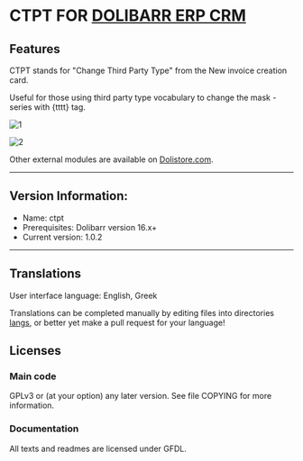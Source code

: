 # CTPT FOR [DOLIBARR ERP CRM](https://www.dolibarr.org)

## Features

CTPT stands for "Change Third Party Type" from the New invoice creation card.
 
Useful for those using third party type vocabulary to change the mask - series with {tttt} tag.

![1](https://user-images.githubusercontent.com/93765174/209882861-134a99e5-1949-4b24-9017-940d46c7c22d.png)

![2](https://user-images.githubusercontent.com/93765174/209882878-8d520949-b902-4672-83b8-cab77caa2ebb.png)


Other external modules are available on [Dolistore.com](https://www.dolistore.com).
***
## Version Information:
* Name: ctpt
* Prerequisites: Dolibarr version 16.x+
* Current version: 1.0.2
***

## Translations
User interface language: English, Greek

Translations can be completed manually by editing files into directories [langs](https://github.com/sonikf/ctpt/tree/main/langs), or better yet make a pull request for your language!

<!--
This module contains also a sample configuration for Transifex, under the hidden directory [.tx](.tx), so it is possible to manage translation using this service.

For more informations, see the [translator's documentation](https://wiki.dolibarr.org/index.php/Translator_documentation).

There is a [Transifex project](https://transifex.com/projects/p/dolibarr-module-template) for this module.
-->



## Licenses

### Main code

GPLv3 or (at your option) any later version. See file COPYING for more information.

### Documentation

All texts and readmes are licensed under GFDL.
